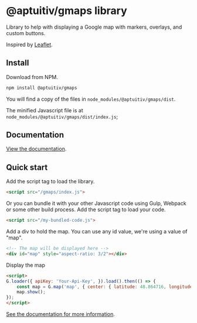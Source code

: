 # @aptuitiv/gmaps library

Library to help with displaying a Google map with markers, overlays, and custom buttons.

Inspired by [Leaflet](https://leafletjs.com/).

## Install

Download from NPM.

```bash
npm install @aptuitiv/gmaps
```

You will find a copy of the files in `node_modules/@aptuitiv/gmaps/dist`.

The minified Javascript file is at `node_modules/@aptuitiv/gmaps/dist/index.js`;

## Documentation

[View the documentation](https://aptuitiv.github.io/gmaps-docs/).

## Quick start

Add the script tag to load the library.

```html
<script src="/gmaps/index.js">
```

Or you can bundle it with your other Javascript code using Gulp, Webpack or some other build process. Add the script tag to load your code.

```html
<script src="/my-bundled-code.js">
```

Add a div to hold the map. You can use any id value, we're using a value of "map".

```html
<!-- The map will be displayed here -->
<div id="map" style="aspect-ratio: 3/2"></div>
```

Display the map

```html
<script>
G.loader({ apiKey: 'Your-Api-Key', }).load().then(() => {
    const map = G.map('map', { center: { latitude: 48.864716, longitude: 2.3522 } });
    map.show();
});
</script>
```

[See the documentation for more information](https://aptuitiv.github.io/gmaps-docs).
